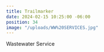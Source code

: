 ```yaml
---
title: Trailmarker
date: 2024-02-15 10:25:00 -06:00
position: 34
image: "/uploads/WW%20SERVICES.jpg"
---
```


Wastewater Service